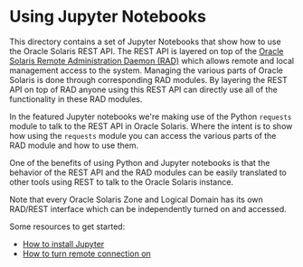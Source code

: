 # Using Jupyter Notebooks

This directory contains a set of Jupyter Notebooks that show how to use the Oracle Solaris REST API. The REST API is layered on top of the [Oracle Solaris Remote Administration Daemon (RAD)](https://docs.oracle.com/cd/E37838_01/html/E68270/index.html) which allows remote and local management access to the system. Managing the various parts of Oracle Solaris is done through corresponding RAD modules. By layering the REST API on top of RAD anyone using this REST API can directly use all of the functionality in these RAD modules.

In the featured Jupyter notebooks we're making use of the Python `requests` module to talk to the REST API in Oracle Solaris. Where the intent is to show how using the `requests` module you can access the various parts of the RAD module and how to use them.

One of the benefits of using Python and Jupyter notebooks is that the behavior of the REST API and the RAD modules can be easily translated to other tools using REST to talk to the Oracle Solaris instance. 

Note that every Oracle Solaris Zone and Logical Domain has its own RAD/REST interface which can be independently turned on and accessed. 

Some resources to get started:

- [How to install Jupyter](https://jupyter.org/install)
- [How to turn remote connection on](Settinguptheconnection.md)

